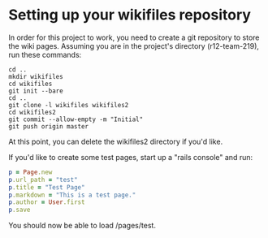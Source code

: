 Setting up your wikifiles repository
====================================

In order for this project to work, you need to create a git repository to store
the wiki pages. Assuming you are in the project's directory (r12-team-219), run
these commands:

```
cd ..
mkdir wikifiles
cd wikifiles
git init --bare
cd ..
git clone -l wikifiles wikifiles2
cd wikifiles2
git commit --allow-empty -m "Initial"
git push origin master
```

At this point, you can delete the wikifiles2 directory if you'd like.

If you'd like to create some test pages, start up a "rails console" and run:

```ruby
p = Page.new
p.url_path = "test"
p.title = "Test Page"
p.markdown = "This is a test page."
p.author = User.first
p.save
```

You should now be able to load /pages/test.